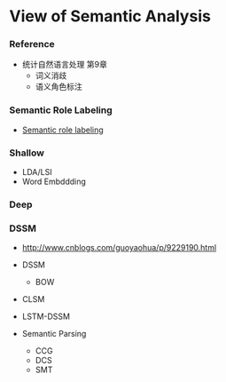# View of Semantic Analysis

### Reference
+ 统计自然语言处理 第9章
	+ 词义消歧
	+ 语义角色标注

### Semantic Role Labeling
+ [Semantic role labeling](https://en.wikipedia.org/wiki/Semantic_role_labeling)

### Shallow
+ LDA/LSI
+ Word Embddding


### Deep

### DSSM
  - http://www.cnblogs.com/guoyaohua/p/9229190.html
  - DSSM
    - BOW
  - CLSM
  - LSTM-DSSM

- Semantic Parsing
  - CCG
  - DCS
  - SMT
